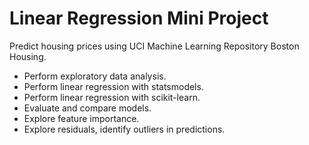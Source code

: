 # Linear Regression Mini Project  

Predict housing prices using UCI Machine Learning Repository Boston Housing.  

* Perform exploratory data analysis. 
* Perform linear regression with statsmodels. 
* Perform linear regression with scikit-learn. 
* Evaluate and compare models. 
* Explore feature importance. 
* Explore residuals, identify outliers in predictions. 


